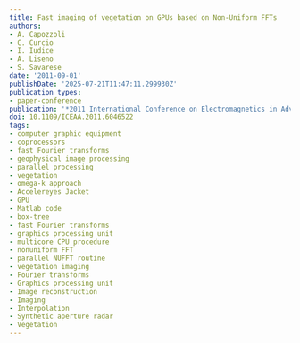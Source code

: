 ```yaml
---
title: Fast imaging of vegetation on GPUs based on Non-Uniform FFTs
authors:
- A. Capozzoli
- C. Curcio
- I. Iudice
- A. Liseno
- S. Savarese
date: '2011-09-01'
publishDate: '2025-07-21T11:47:11.299930Z'
publication_types:
- paper-conference
publication: '*2011 International Conference on Electromagnetics in Advanced Applications*'
doi: 10.1109/ICEAA.2011.6046522
tags:
- computer graphic equipment
- coprocessors
- fast Fourier transforms
- geophysical image processing
- parallel processing
- vegetation
- omega-k approach
- Accelereyes Jacket
- GPU
- Matlab code
- box-tree
- fast Fourier transforms
- graphics processing unit
- multicore CPU procedure
- nonuniform FFT
- parallel NUFFT routine
- vegetation imaging
- Fourier transforms
- Graphics processing unit
- Image reconstruction
- Imaging
- Interpolation
- Synthetic aperture radar
- Vegetation
---
```

